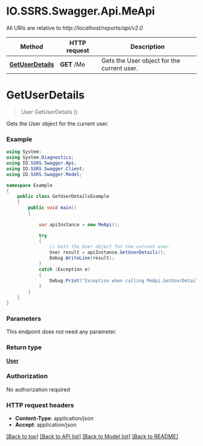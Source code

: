 # IO.SSRS.Swagger.Api.MeApi

All URIs are relative to *http://localhost/reports/api/v2.0*

Method | HTTP request | Description
------------- | ------------- | -------------
[**GetUserDetails**](MeApi.md#getuserdetails) | **GET** /Me | Gets the User object for the current user.


<a name="getuserdetails"></a>
# **GetUserDetails**
> User GetUserDetails ()

Gets the User object for the current user.

### Example
```csharp
using System;
using System.Diagnostics;
using IO.SSRS.Swagger.Api;
using IO.SSRS.Swagger.Client;
using IO.SSRS.Swagger.Model;

namespace Example
{
    public class GetUserDetailsExample
    {
        public void main()
        {
            
            var apiInstance = new MeApi();

            try
            {
                // Gets the User object for the current user.
                User result = apiInstance.GetUserDetails();
                Debug.WriteLine(result);
            }
            catch (Exception e)
            {
                Debug.Print("Exception when calling MeApi.GetUserDetails: " + e.Message );
            }
        }
    }
}
```

### Parameters
This endpoint does not need any parameter.

### Return type

[**User**](User.md)

### Authorization

No authorization required

### HTTP request headers

 - **Content-Type**: application/json
 - **Accept**: application/json

[[Back to top]](#) [[Back to API list]](../README.md#documentation-for-api-endpoints) [[Back to Model list]](../README.md#documentation-for-models) [[Back to README]](../README.md)

